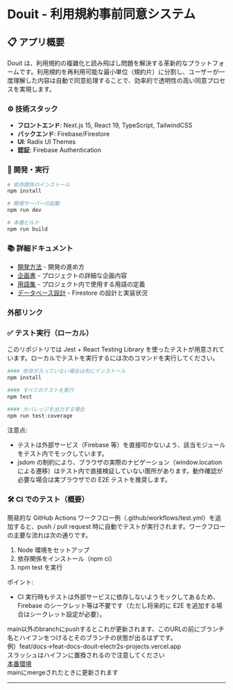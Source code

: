 # Douit - 利用規約事前同意システム

## 📋 アプリ概要

Douit は、利用規約の複雑化と読み飛ばし問題を解決する革新的なプラットフォームです。利用規約を再利用可能な最小単位（規約片）に分割し、ユーザーが一度理解した内容は自動で同意処理することで、効率的で透明性の高い同意プロセスを実現します。

### ⚙️ 技術スタック

- **フロントエンド**: Next.js 15, React 19, TypeScript, TailwindCSS
- **バックエンド**: Firebase/Firestore
- **UI**: Radix UI Themes
- **認証**: Firebase Authentication

### 🚀 開発・実行

```bash
# 依存関係のインストール
npm install

# 開発サーバーの起動
npm run dev

# 本番ビルド
npm run build
```

### 📚 詳細ドキュメント

- [開発方法](src/docs/rule.md) - 開発の進め方
- [企画書](src/docs/planning.md) - プロジェクトの詳細な企画内容
- [用語集](src/docs/dictionary.md) - プロジェクト内で使用する用語の定義
- [データベース設計](src/docs/firestore.md) - Firestore の設計と実装状況

### 外部リンク

### ✅ テスト実行（ローカル）

このリポジトリでは Jest + React Testing Library を使ったテストが用意されています。ローカルでテストを実行するには次のコマンドを実行してください。

```powershell
#### 依存が入っていない場合は先にインストール
npm install

#### すべてのテストを実行
npm test

#### カバレッジを出力する場合
npm run test:coverage
```

注意点:

- テストは外部サービス（Firebase 等）を直接叩かないよう、該当モジュールをテスト内でモックしています。
- jsdom の制約により、ブラウザの実際のナビゲーション（window.location による遷移）はテスト内で直接検証していない箇所があります。動作確認が必要な場合は実ブラウザでの E2E テストを推奨します。

### 🛠 CI でのテスト（概要）

簡易的な GitHub Actions ワークフロー例（.github/workflows/test.yml）を追加すると、push / pull request 時に自動でテストが実行されます。ワークフローの主要な流れは次の通りです。

1. Node 環境をセットアップ
2. 依存関係をインストール（npm ci）
3. npm test を実行

ポイント:

- CI 実行時もテストは外部サービスに依存しないようモックしてあるため、Firebase のシークレット等は不要です（ただし将来的に E2E を追加する場合はシークレット設定が必要）。

main以外のbranchにpushするとこれが更新されます、このURLの前にブランチ名とハイフンをつけるとそのブランチの状態が出るはずです。  
例）feat/docs→feat-docs-douit-electr2s-projects.vercel.app  
スラッシュはハイフンに置換されるので注意してください  
[本番環境](https://douit.vercel.app/)  
mainにmergeされたときに更新されます

---
